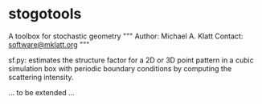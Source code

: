 # stogotools
A toolbox for stochastic geometry
"""
Author: Michael A. Klatt
Contact: software@mklatt.org
"""

sf.py: estimates the structure factor for a 2D or 3D point pattern in a cubic simulation box with periodic boundary conditions by computing the scattering intensity.

... to be extended ...
